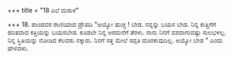 +++
title = "18 ಎಲೆ ಮರುಳೆ"

+++
18. ಪಾಂಡವರ ರಾಣಿಯಾದ ದ್ರೌಪದಿ  "ಅಯ್ಯೋ ಹುಚ್ಚ ! ಬೇಡ. ನನ್ನನ್ನು ಬಯಸ ಬೇಡ. ನಿನ್ನ ಕುತ್ತಿಗೆಗೆ ಹರಿತವಾದ ಕತ್ತಿಯನ್ನು ಬಯಸಬೇಡ. ಕೂಡಲೇ ನಿನ್ನ ಅರಮನೆಗೆ ತೆರಳು. ನಾನು ನಿನಗೆ ವಶವಾಗುವಷ್ಟು ಸುಲಭಳಲ್ಲ. ನಿನ್ನ ಸ್ಥಿತಿಯನ್ನು ನೋಡಿದ ಕೆಲವರು ನಕ್ಕಾರು. ನಿನಗೆ ಸತ್ತ ಮೇಲೆ ಸದ್ಗತಿ ದೊರಕುವುದಿಲ್ಲ. ಅಯ್ಯೋ ಬೇಡ " ಎಂದು ಹೇಳಿದಳು.